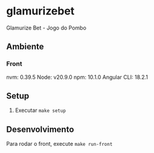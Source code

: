 # glamurizebet
Glamurize Bet - Jogo do Pombo

## Ambiente
### Front
nvm: 0.39.5
Node: v20.9.0
npm: 10.1.0
Angular CLI: 18.2.1 


## Setup
1. Executar `make setup`  


## Desenvolvimento
Para rodar o front, execute `make run-front`
